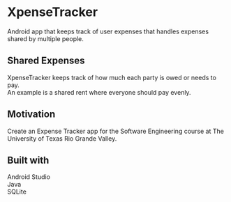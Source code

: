 # XpenseTracker
Android app that keeps track of user expenses that handles expenses shared by multiple people. 

## Shared Expenses 
XpenseTracker keeps track of how much each party is owed or needs to pay.  
An example is a shared rent where everyone should pay evenly.

## Motivation
Create an Expense Tracker app for the Software Engineering course at The University of Texas Rio Grande Valley. 

## Built with
Android Studio  
Java  
SQLite  
